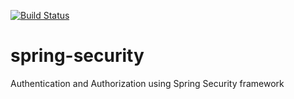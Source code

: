 [![Build Status](https://travis-ci.com/sergyer/spring-security.svg?branch=master)](https://travis-ci.com/github/sergyer/spring-security)
# spring-security
Authentication and Authorization using Spring Security framework
